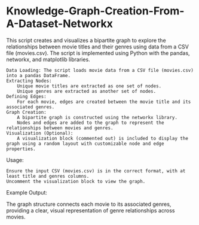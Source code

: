 # Knowledge-Graph-Creation-From-A-Dataset-Networkx
This script creates and visualizes a bipartite graph to explore the relationships between movie titles and their genres using data from a CSV file (movies.csv). The script is implemented using Python with the pandas, networkx, and matplotlib libraries.

    Data Loading: The script loads movie data from a CSV file (movies.csv) into a pandas DataFrame.
    Extracting Nodes:
        Unique movie titles are extracted as one set of nodes.
        Unique genres are extracted as another set of nodes.
    Defining Edges:
        For each movie, edges are created between the movie title and its associated genres.
    Graph Creation:
        A bipartite graph is constructed using the networkx library.
        Nodes and edges are added to the graph to represent the relationships between movies and genres.
    Visualization (Optional):
        A visualization block (commented out) is included to display the graph using a random layout with customizable node and edge properties.

Usage:

    Ensure the input CSV (movies.csv) is in the correct format, with at least title and genres columns.
    Uncomment the visualization block to view the graph.

Example Output:

The graph structure connects each movie to its associated genres, providing a clear, visual representation of genre relationships across movies.
